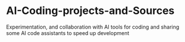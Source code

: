# AI-Coding-projects-and-Sources
Experimentation, and collaboration with AI tools for coding and sharing some AI code assistants to speed up development
